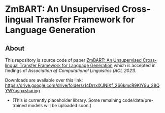 
# ZmBART: An Unsupervised Cross-lingual Transfer Framework for Language Generation

## About
This repository is source code of paper [ZmBART: An Unsupervised Cross-lingual Transfer Framework for
Language Generation](https://arxiv.org/pdf/2106.01597.pdf) which is accepted in findings of *Association of Computational Linguistics (ACL 2021)*. 

Downloads are available over this link: https://drive.google.com/drive/folders/14DrrxlXJNiXf_266kmcR9KIY9u_28QYW?usp=sharing 


- (This is currently placeholder library. Some remaining code/data/pre-trained models will be uploaded soon.)
